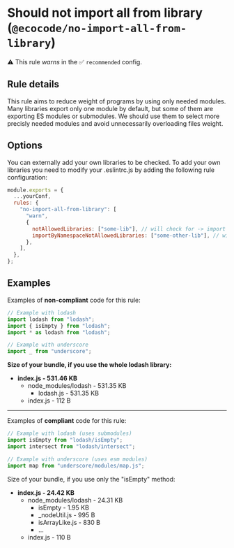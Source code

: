 # Should not import all from library (`@ecocode/no-import-all-from-library`)

⚠️ This rule _warns_ in the ✅ `recommended` config.

<!-- end auto-generated rule header -->

## Rule details

This rule aims to reduce weight of programs by using only needed modules. Many libraries export only one module by
default, but some of them are exporting ES modules or submodules. We should use them to select more precisly needed
modules and avoid unnecessarily overloading files weight.

## Options

You can externally add your own libraries to be checked.
To add your own libraries you need to modify your .eslintrc.js by adding the following rule configuration:

```js
module.exports = {
  ...yourConf,
  rules: {
    "no-import-all-from-library": [
      "warn",
      {
        notAllowedLibraries: ["some-lib"], // will check for -> import someLib from "some-lib"
        importByNamespaceNotAllowedLibraries: ["some-other-lib"], // will check for -> import * as someOtherLib from "some-other-lib"
      },
    ],
  },
};
```

## Examples

Examples of **non-compliant** code for this rule:

```js
// Example with lodash
import lodash from "lodash";
import { isEmpty } from "lodash";
import * as lodash from "lodash";

// Example with underscore
import _ from "underscore";
```

**Size of your bundle, if you use the whole lodash library:**

* **index.js - 531.46 KB**
    * node_modules/lodash - 531.35 KB
        * lodash.js - 531.35 KB
    * index.js - 112 B

---

Examples of **compliant** code for this rule:

```js
// Example with lodash (uses submodules)
import isEmpty from "lodash/isEmpty";
import intersect from "lodash/intersect";

// Example with underscore (uses esm modules)
import map from "underscore/modules/map.js";
```

Size of your bundle, if you use only the "isEmpty" method:

* **index.js - 24.42 KB**
    * node_modules/lodash - 24.31 KB
        * isEmpty - 1.95 KB
        * _nodeUtil.js - 995 B
        * isArrayLike.js - 830 B
        * ...
    * index.js - 110 B
